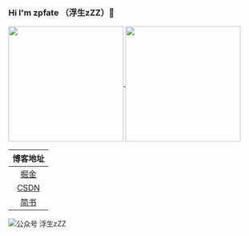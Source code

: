 ### Hi I'm zpfate （浮生zZZ）👋


<a href="https://github.com/zpfate">
  <img align="center" src="https://github-readme-stats.anuraghazra1.vercel.app/api/top-langs/?username=zpfate" height="230"/>
</a>
<a href="https://github.com/zpfate">
  <img align="center" src="https://github-readme-stats.anuraghazra1.vercel.app/api?username=zpfate&show_icons=true" height="230"/>
</a>


|博客地址|
| :----: |
|[掘金](https://juejin.im/user/3245414056734590/posts)|
|[CSDN](https://blog.csdn.net/ShadowOfMaster)|
|[简书](https://www.jianshu.com/u/eb3b6d308aad)|


![公众号 浮生zZZ](https://cdn.jsdelivr.net/gh/ZpFate/ImageService@master/uPic/img_2020_10_28_15_54_15.png "微信公众号")


<!--
**zpfate/zpfate** is a ✨ _special_ ✨ repository because its `README.md` (this file) appears on your GitHub profile.

Here are some ideas to get you started:

- 🔭 I’m currently working on ...
- 🌱 I’m currently learning ...
- 👯 I’m looking to collaborate on ...
- 🤔 I’m looking for help with ...
- 💬 Ask me about ...
- 📫 How to reach me: ...
- 😄 Pronouns: ...
- ⚡ Fun fact: ...
-->
